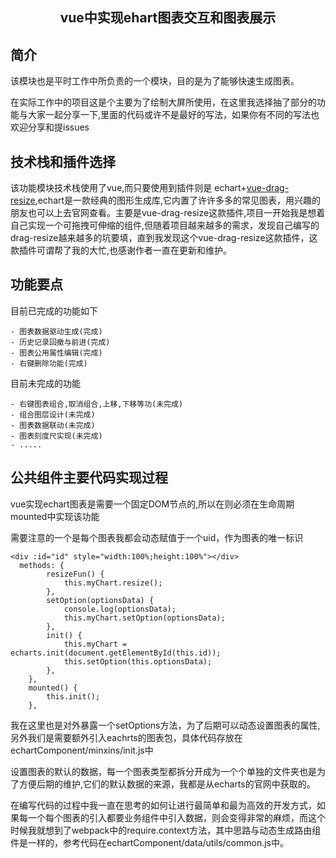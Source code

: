 
<h2 align="center">vue中实现ehart图表交互和图表展示</h2>

## 简介
<p>该模块也是平时工作中所负责的一个模块，目的是为了能够快速生成图表。</p>
<p>在实际工作中的项目这是个主要为了绘制大屏所使用，在这里我选择抽了部分的功能与大家一起分享一下,里面的代码或许不是最好的写法，如果你有不同的写法也欢迎分享和提issues</p>

## 技术栈和插件选择
该功能模块技术栈使用了vue,而只要使用到插件则是 echart+[vue-drag-resize](https://github.com/kirillmurashov/vue-drag-resize),echart是一款经典的图形生成库,它内置了许许多多的常见图表，用兴趣的朋友也可以上去官网查看。主要是vue-drag-resize这款插件,项目一开始我是想着自己实现一个可拖拽可伸缩的组件,但随着项目越来越多的需求，发现自己编写的drag-resize越来越多的坑要填，直到我发现这个vue-drag-resize这款插件，这款插件可谓帮了我的大忙,也感谢作者一直在更新和维护。

## 功能要点
<p>目前已完成的功能如下</p>

```
- 图表数据驱动生成(完成)
- 历史记录回撤与前进(完成)
- 图表公用属性编辑(完成)
- 右键删除功能(完成)

```
<p>目前未完成的功能</p>

```
- 右键图表组合,取消组合,上移,下移等功(未完成)
- 组合图层设计(未完成)
- 图表数据联动(未完成)
- 图表刻度尺实现(未完成)
- .....
```

## 公共组件主要代码实现过程

<p>vue实现echart图表是需要一个固定DOM节点的,所以在则必须在生命周期mounted中实现该功能</p>
<p>需要注意的一个是每个图表我都会动态赋值于一个uid，作为图表的唯一标识</p>

```
<div :id="id" style="width:100%;height:100%"></div> 
  methods: {
		resizeFun() {
			this.myChart.resize();
		},
		setOption(optionsData) {
			console.log(optionsData);
			this.myChart.setOption(optionsData);
		},
		init() {
			this.myChart = echarts.init(document.getElementById(this.id));
			this.setOption(this.optionsData);
		},
	},
	mounted() {
		this.init();
	},
```
<p>我在这里也是对外暴露一个setOptions方法，为了后期可以动态设置图表的属性,另外我们是需要额外引入eachrts的图表包，具体代码存放在echartComponent/minxins/init.js中</p>

<p>设置图表的默认的数据，每一个图表类型都拆分开成为一个个单独的文件夹也是为了方便后期的维护,它们的默认数据的来源，我都是从echarts的官网中获取的。</p>
<p>
在编写代码的过程中我一直在思考的如何让进行最简单和最为高效的开发方式，如果每一个每个图表的引入都要业务组件中引入数据，则会变得非常的麻烦，而这个时候我就想到了webpack中的require.context方法，其中思路与动态生成路由组件是一样的，参考代码在echartComponent/data/utils/common.js中。
</p>


